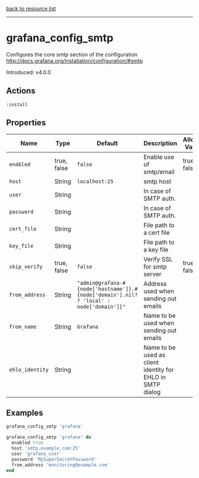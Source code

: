 [back to resource list](https://github.com/sous-chefs/grafana#resources)

---

# grafana_config_smtp

Configures the core smtp section of the configuration <http://docs.grafana.org/installation/configuration/#smtp>

Introduced: v4.0.0

## Actions

`:install`

## Properties

| Name                | Type        |  Default                                  | Description                                             | Allowed Values
| ------------------- | ----------- | ----------------------------------------- | ------------------------------------------------------- | --------------- |
| `enabled`           | true, false | `false`                                   | Enable use of smtp/email                                | true, false
| `host`              | String      | `localhost:25`                            | smtp host                                               |
| `user`              | String      |                                           | In case of SMTP auth.                                   |
| `password`          | String      |                                           | In case of SMTP auth.                                   |
| `cert_file`         | String      |                                           | File path to a cert file                                |
| `key_file`          | String      |                                           | File path to a key file                                 |
| `skip_verify`       | true, false | `false`                                   | Verify SSL for smtp server                              | true, false
| `from_address`      | String      | `"admin@grafana-#{node['hostname']}.#{node['domain'].nil? ? 'local' : node['domain']}"`| Address used when sending out emails |
| `from_name`         | String      | `Grafana`                                 | Name to be used when sending out emails                 |
| `ehlo_identity`     | String      |                                           | Name to be used as client identity for EHLO in SMTP dialog|

## Examples

```ruby
grafana_config_smtp 'grafana'
```

```ruby
grafana_config_smtp 'grafana' do
  enabled true
  host 'smtp.example.com:25'
  user 'grafana_user'
  password 'MySuperSecretPassword'
  from_address 'monitoring@example.com'
end
```
